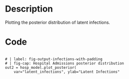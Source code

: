 # Description
Plotting the posterior distribution of latent infections.

# Code
```

# | label: fig-output-infections-with-padding
# | fig-cap: Hospital Admissions posterior distribution
out2 = hosp_model.plot_posterior(
    var="latent_infections", ylab="Latent Infections"

```
